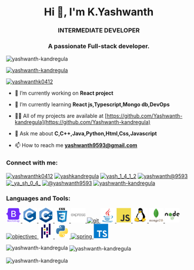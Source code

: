 <h1 align="center">Hi 👋, I'm K.Yashwanth</h1>
<h3 align="center">INTERMEDIATE DEVELOPER</h3>
<h3 align="center">A passionate Full-stack developer.</h3>

<p align="left"> <img src="https://komarev.com/ghpvc/?username=yashwanth-kandregula&label=Profile%20views&color=0e75b6&style=flat" alt="yashwanth-kandregula" /> </p>

<p align="left"> <a href="https://github.com/ryo-ma/github-profile-trophy"><img src="https://github-profile-trophy.vercel.app/?username=yashwanth-kandregula" alt="yashwanth-kandregula" /></a> </p>

<p align="left"> <a href="https://twitter.com/yashwanthk0412" target="blank"><img src="https://img.shields.io/twitter/follow/yashwanthk0412?logo=twitter&style=for-the-badge" alt="yashwanthk0412" /></a> </p>

- 🔭 I’m currently working on **React project**

- 🌱 I’m currently learning **React js,Typescript,Mongo db,DevOps**

- 👨‍💻 All of my projects are available at [https://github.com/Yashwanth-kandregula](https://github.com/Yashwanth-kandregula)

- 💬 Ask me about **C,C++,Java,Python,Html,Css,Javascript**

- 📫 How to reach me **yashwanth9593@gmail.com**

<h3 align="left">Connect with me:</h3>
<p align="left">
<a href="https://twitter.com/yashwanthk0412" target="blank"><img align="center" src="https://raw.githubusercontent.com/rahuldkjain/github-profile-readme-generator/master/src/images/icons/Social/twitter.svg" alt="yashwanthk0412" height="30" width="40" /></a>
<a href="https://linkedin.com/in/yashkandregula" target="blank"><img align="center" src="https://raw.githubusercontent.com/rahuldkjain/github-profile-readme-generator/master/src/images/icons/Social/linked-in-alt.svg" alt="yashkandregula" height="30" width="40" /></a>
<a href="https://www.codechef.com/users/yash_1_4_1_2" target="blank"><img align="center" src="https://cdn.jsdelivr.net/npm/simple-icons@3.1.0/icons/codechef.svg" alt="yash_1_4_1_2" height="30" width="40" /></a>
<a href="https://www.hackerrank.com/yashwanth@9593" target="blank"><img align="center" src="https://raw.githubusercontent.com/rahuldkjain/github-profile-readme-generator/master/src/images/icons/Social/hackerrank.svg" alt="yashwanth@9593" height="30" width="40" /></a>
<a href="https://www.leetcode.com/_ya_sh_0_4_" target="blank"><img align="center" src="https://raw.githubusercontent.com/rahuldkjain/github-profile-readme-generator/master/src/images/icons/Social/leet-code.svg" alt="_ya_sh_0_4_" height="30" width="40" /></a>
<a href="https://www.hackerearth.com/@yashwanth9593" target="blank"><img align="center" src="https://raw.githubusercontent.com/rahuldkjain/github-profile-readme-generator/master/src/images/icons/Social/hackerearth.svg" alt="@yashwanth9593" height="30" width="40" /></a>
<a href="https://auth.geeksforgeeks.org/user/yashwanth-kandregula" target="blank"><img align="center" src="https://raw.githubusercontent.com/rahuldkjain/github-profile-readme-generator/master/src/images/icons/Social/geeks-for-geeks.svg" alt="yashwanth-kandregula" height="30" width="40" /></a>
</p>

<h3 align="left">Languages and Tools:</h3>
<p align="left"> <a href="https://getbootstrap.com" target="_blank" rel="noreferrer"> <img src="https://raw.githubusercontent.com/devicons/devicon/master/icons/bootstrap/bootstrap-plain-wordmark.svg" alt="bootstrap" width="40" height="40"/> </a> <a href="https://www.cprogramming.com/" target="_blank" rel="noreferrer"> <img src="https://raw.githubusercontent.com/devicons/devicon/master/icons/c/c-original.svg" alt="c" width="40" height="40"/> </a> <a href="https://www.w3schools.com/cpp/" target="_blank" rel="noreferrer"> <img src="https://raw.githubusercontent.com/devicons/devicon/master/icons/cplusplus/cplusplus-original.svg" alt="cplusplus" width="40" height="40"/> </a> <a href="https://www.w3schools.com/css/" target="_blank" rel="noreferrer"> <img src="https://raw.githubusercontent.com/devicons/devicon/master/icons/css3/css3-original-wordmark.svg" alt="css3" width="40" height="40"/> </a> <a href="https://expressjs.com" target="_blank" rel="noreferrer"> <img src="https://raw.githubusercontent.com/devicons/devicon/master/icons/express/express-original-wordmark.svg" alt="express" width="40" height="40"/> </a> <a href="https://git-scm.com/" target="_blank" rel="noreferrer"> <img src="https://www.vectorlogo.zone/logos/git-scm/git-scm-icon.svg" alt="git" width="40" height="40"/> </a> <a href="https://www.java.com" target="_blank" rel="noreferrer"> <img src="https://raw.githubusercontent.com/devicons/devicon/master/icons/java/java-original.svg" alt="java" width="40" height="40"/> </a> <a href="https://developer.mozilla.org/en-US/docs/Web/JavaScript" target="_blank" rel="noreferrer"> <img src="https://raw.githubusercontent.com/devicons/devicon/master/icons/javascript/javascript-original.svg" alt="javascript" width="40" height="40"/> </a> <a href="https://www.linux.org/" target="_blank" rel="noreferrer"> <img src="https://raw.githubusercontent.com/devicons/devicon/master/icons/linux/linux-original.svg" alt="linux" width="40" height="40"/> </a> <a href="https://www.mongodb.com/" target="_blank" rel="noreferrer"> <img src="https://raw.githubusercontent.com/devicons/devicon/master/icons/mongodb/mongodb-original-wordmark.svg" alt="mongodb" width="40" height="40"/> </a> <a href="https://nodejs.org" target="_blank" rel="noreferrer"> <img src="https://raw.githubusercontent.com/devicons/devicon/master/icons/nodejs/nodejs-original-wordmark.svg" alt="nodejs" width="40" height="40"/> </a> <a href="https://developer.apple.com/library/archive/documentation/Cocoa/Conceptual/ProgrammingWithObjectiveC/Introduction/Introduction.html" target="_blank" rel="noreferrer"> <img src="https://www.vectorlogo.zone/logos/apple_objectivec/apple_objectivec-icon.svg" alt="objectivec" width="40" height="40"/> </a> <a href="https://pandas.pydata.org/" target="_blank" rel="noreferrer"> <img src="https://raw.githubusercontent.com/devicons/devicon/2ae2a900d2f041da66e950e4d48052658d850630/icons/pandas/pandas-original.svg" alt="pandas" width="40" height="40"/> </a> <a href="https://www.python.org" target="_blank" rel="noreferrer"> <img src="https://raw.githubusercontent.com/devicons/devicon/master/icons/python/python-original.svg" alt="python" width="40" height="40"/> </a> <a href="https://spring.io/" target="_blank" rel="noreferrer"> <img src="https://www.vectorlogo.zone/logos/springio/springio-icon.svg" alt="spring" width="40" height="40"/> </a> <a href="https://www.typescriptlang.org/" target="_blank" rel="noreferrer"> <img src="https://raw.githubusercontent.com/devicons/devicon/master/icons/typescript/typescript-original.svg" alt="typescript" width="40" height="40"/> </a> </p>

<p><img align="left" src="https://github-readme-stats.vercel.app/api/top-langs?username=yashwanth-kandregula&show_icons=true&locale=en&layout=compact" alt="yashwanth-kandregula" /></p>

<p>&nbsp;<img align="center" src="https://github-readme-stats.vercel.app/api?username=yashwanth-kandregula&show_icons=true&locale=en" alt="yashwanth-kandregula" /></p>

<p><img align="center" src="https://github-readme-streak-stats.herokuapp.com/?user=yashwanth-kandregula&" alt="yashwanth-kandregula" /></p>
